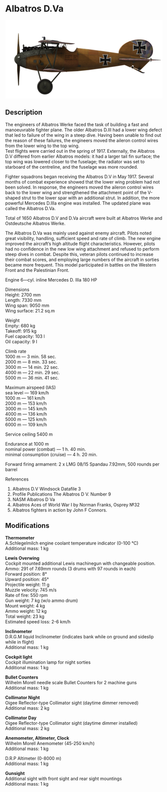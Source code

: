 # Albatros D.Va

![albatrosd5](../images/planes/albatrosd5.png)

## Description

The engineers of Albatros Werke faced the task of building a fast and manoeuvrable fighter plane. The older Albatros D.III had a lower wing defect that led to failure of the wing in a steep dive. Having been unable to find out the reason of these failures, the engineers moved the aileron control wires from the lower wing to the top wing.  
Test flights were carried out in the spring of 1917. Externally, the Albatros D.V differed from earlier Albatros models: it had a larger tail fin surface; the top wing was lowered closer to the fuselage; the radiator was set to starboard of the centreline, and the fuselage was more rounded.  
  
Fighter squadrons began receiving the Albatros D.V in May 1917. Several months of combat experience showed that the lower wing problem had not been solved. In response, the engineers moved the aileron control wires back to the lower wing and strengthened the attachment point of the V-shaped strut to the lower spar with an additional strut. In addition, the more powerful Mercedes D.IIIa engine was installed. The updated plane was called the Albatros D.Va.  
  
Total of 1650 Albatros D.V and D.Va aircraft were built at Albatros Werke and Ostdeutsche Albatros Werke.  
  
The Albatros D.Va was mainly used against enemy aircraft. Pilots noted great visibility, handling, sufficient speed and rate of climb. The new engine improved the aircraft’s high altitude flight characteristics. However, pilots had no confidence in the new low wing attachment and refused to perform steep dives in combat. Despite this, veteran pilots continued to increase their combat scores, and employing large numbers of the aircraft in sorties became more frequent. This model participated in battles on the Western Front and the Palestinian Front.  
  
Engine 6—cyl. inline Mercedes D. IIIa 180 HP  
  
Dimensions  
Height: 2700 mm  
Length: 7330 mm  
Wing span: 9050 mm  
Wing surface:  21.2 sq.m  
  
Weight  
Empty: 680 kg  
Takeoff: 915 kg  
Fuel capacity: 103 l  
Oil capacity: 9 l  
  
Climb rate  
1000 m —  3 min. 58 sec.  
2000 m —  8 min. 33 sec.  
3000 m — 14 min. 22 sec.  
4000 m — 22 min. 29 sec.  
5000 m — 36 min. 41 sec.  
  
Maximum airspeed (IAS)  
sea level — 169 km/h  
1000 m — 161 km/h  
2000 m — 153 km/h  
3000 m — 145 km/h  
4000 m — 136 km/h  
5000 m — 125 km/h  
6000 m — 109 km/h  
  
Service ceiling 5400 m  
  
Endurance at 1000 m  
nominal power (combat) — 1 h. 40 min.  
minimal consumption (cruise) — 4 h. 20 min.  
  
Forward firing armament: 2 x LMG 08/15 Spandau 7.92mm, 500 rounds per barrel  
  
References  
1) Albatros D.V  Windsock Datafile 3  
2) Profile Publications The Albatros D V. Number 9  
3) NASM Albatros D Va  
4) Albatros Aces of World War I by Norman Franks, Osprey №32  
5) Albatros fighters in action by John F Connors.

## Modifications

**Thermometer**  
A.Schlegelmilch engine coolant temperature indicator (0-100 °C)  
Additional mass: 1 kg

**Lewis Overwing**  
Cockpit mounted additional Lewis machinegun with changeable position.  
Ammo: 291 of 7.69mm rounds (3 drums with 97 rounds in each)  
Forward position: 8°  
Upward position: 45°  
Projectile weight: 11 g  
Muzzle velocity: 745 m/s  
Rate of fire: 550 rpm  
Gun weight: 7 kg (w/o ammo drum)  
Mount weight: 4 kg  
Ammo weight: 12 kg  
Total weight: 23 kg  
Estimated speed loss: 2-6 km/h

**Inclinometer**  
D.R.G.M liquid Inclinometer (indicates bank while on ground and sideslip while in flight)  
Additional mass: 1 kg

**Cockpit light**  
Cockpit illumination lamp for night sorties  
Additional mass: 1 kg

**Bullet Counters**  
Wilhelm Morell needle scale Bullet Counters for 2 machine guns  
Additional mass: 1 kg

**Collimator Night**  
Oigee Reflector-type Collimator sight (daytime dimmer removed)  
Additional mass: 2 kg

**Collimator Day**  
Oigee Reflector-type Collimator sight (daytime dimmer installed)  
Additional mass: 2 kg

**Anemometer, Altimeter, Clock**  
Wilhelm Morell Anemometer (45-250 km/h)  
Additional mass: 1 kg  
  
D.R.P Altimeter (0-8000 m)  
Additional mass: 1 kg

**Gunsight**  
Additional sight with front sight and rear sight mountings  
Additional mass: 1 kg
